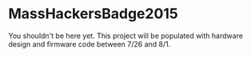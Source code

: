 # MassHackersBadge2015

You shouldn't be here yet. This project will be populated with hardware design and firmware code between 7/26 and 8/1.

